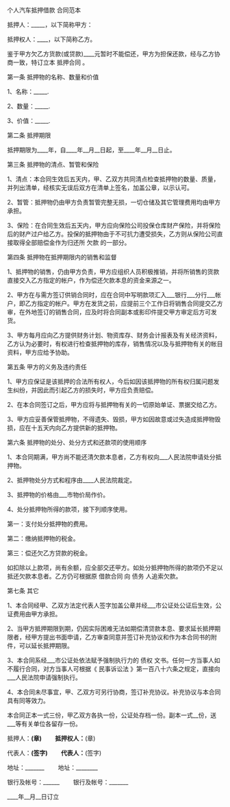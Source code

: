 
 


个人汽车抵押借款
合同范本



抵押人：_____，以下简称甲方：


抵押权人：____，以下简称乙方。


鉴于甲方欠乙方货款(或贷款)____元暂时不能偿还，甲方为担保还款，经与乙方协商一致，特订立本
抵押合同
。


第一条 抵押物的名称、数量和价值


1、名称：_____.


2、数量：_____.


3、价值：_____.


第二条 抵押期限


抵押期限为____年，自____年__月__日起，至____年__月__日止。


第三条 抵押物的清点、暂管和保险


1、清点：本合同生效后五天内，甲、乙双方共同清点检查抵押物的数量、质量，并列出清单，经核实无误后双方在清单上签名，加盖公章，以示认可。


2、暂管：抵押物仍由甲方负责暂管完整无损，一切仓储及其它管理费用均由甲方承担。


3、保险：在合同生效后五天内，甲方应向保险公司投保仓库财产保险，并将保险后的财产过户给乙方。投保的抵押物由于不可抗力遭受损失，乙方则从保险公司直接取得全部赔偿金作为归还所
欠款
的一部分。


第四条 抵押物在抵押期限内的销售和监督


1、抵押物的销售，仍由甲方负责，甲方应组织人员积极推销，并将所销售的货款直接交入乙方指定的帐户，作为偿还欠款本息的资金来源之一。


2、甲方在与需方签订供销合同时，应在合同中写明款项汇入___银行___分行___帐户，即乙方指定的帐户。甲方在发货之前，应提前三个工作日将销售合同提交乙方审，在外地签订的销售合同，应及时将合同副本或影印件提交甲方审定后方可发货。


3、甲方每月应向乙方提供财务计划、物资库存、财务会计报表及有关经济资料，乙方认为必要时，有权进行检查抵押物的库存，销售情况以及与抵押物有关的帐目资料，甲方应给予协助。


第五条 甲方的义务及违约责任


1、甲方应保证是该抵押的合法所有权人，今后如因该抵押物的所有权归属问题发生纠纷，并因此而引起乙方的损失时，甲方应负责赔偿。


2、在本合同签订之后，甲方应将与抵押物有关的一切原始单证、票据交给乙方。


3、甲方应妥善保管抵押物，不得遗失、毁损，甲方如因故意或过失造成抵押物毁损，应在十五天内向乙方提供新的抵押物。


第六条 抵押物的处分、处分方式和还款项的使用顺序


1、本合同期满，甲方尚不能还清欠款本息者，乙方有权向___人民法院申请处分抵押物。


2、抵押物处分方式和程序由____人民法院裁定。


3、抵押物的价格由___市物价局作价。


4、处分抵押物所得的款项，接下列顺序使用。


第一：支付处分抵押物的费用。


第二：缴纳抵押物的税金。


第三：偿还欠乙方贷款的税金。


如扣除以上款项，尚有余额，应全部交还甲方。如处分抵押物所得的款项仍不足以抵还欠款本息者。乙方仍可根据原
借款合同
向
债务
人追索欠款。


第七条 其它


1、本合同经甲、乙双方法定代表人签字加盖公章并经___市公证处公证后生效，公证费用由甲方承担。


2、当甲方抵押期限到期，仍因实际困难无法如期偿清贷款本息、要求延长抵押期限者，经甲方提出书面申请，乙方审查同意并签订补充协议和作为本合同书的附件，可以延长抵押期限。


3、本合同系经___市公证处依法赋予强制执行力的
债权
文书。任何一方当事人如不履行合同，对方当事人可根据《
民事诉讼法
》第一百八十六条之规定，直接向___人民法院申请强制执行。


4、本合同未尽事宜，甲、乙双方可另行协商，签订补充协议。补充协议与本合同具有同等效力。


本合同正本一式三份，甲乙双方各执一份，公证处存档一份。副本一式__份，送___等有关单位各留存一份。


抵押人：______(章)　　 抵押权人：______(章)


代表人：______(签字)　　 代表人：______(签字)


地址：_______ 　　地址：________


银行及帐号：______ 　　银行及帐号：_______


____年__月__日订立
 


 

 
 
 
 
 
  


  
 

  


  


  
 
 
 
 

